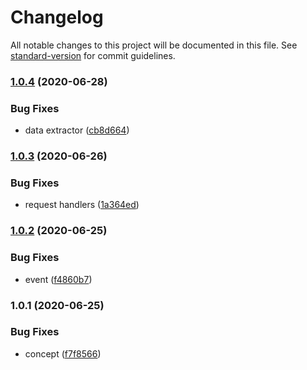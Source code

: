 # Changelog

All notable changes to this project will be documented in this file. See [standard-version](https://github.com/conventional-changelog/standard-version) for commit guidelines.

### [1.0.4](https://github.com/freedomsex/api-interceptor-bundle/compare/v1.0.3...v1.0.4) (2020-06-28)


### Bug Fixes

* data extractor ([cb8d664](https://github.com/freedomsex/api-interceptor-bundle/commit/cb8d664a2bf14189a0713d0250564fc384b6c624))

### [1.0.3](https://github.com/freedomsex/api-interceptor-bundle/compare/v1.0.2...v1.0.3) (2020-06-26)


### Bug Fixes

* request handlers ([1a364ed](https://github.com/freedomsex/api-interceptor-bundle/commit/1a364ed70b15975cd07de6e79745d10992488a2f))

### [1.0.2](https://github.com/freedomsex/api-interceptor-bundle/compare/v1.0.1...v1.0.2) (2020-06-25)


### Bug Fixes

* event ([f4860b7](https://github.com/freedomsex/api-interceptor-bundle/commit/f4860b7de2fb710ba73aafcf9ed40126d93998ae))

### 1.0.1 (2020-06-25)


### Bug Fixes

* concept ([f7f8566](https://github.com/freedomsex/api-interceptor-bundle/commit/f7f856645bbee5d4c0acc5a226d2057aaf3e91c2))
